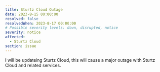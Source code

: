 ```yaml
---
title: Sturtz Cloud Outage
date: 2023-8-15 00:00:00
resolved: false
resolvedWhen: 2023-8-17 00:00:00
# Possible severity levels: down, disrupted, notice
severity: notice
affected:
  - Sturtz Cloud
section: issue
---
```


I will be updateing Sturtz Cloud, this will cause a major outage with Sturtz Cloud and related services.

